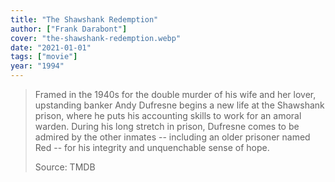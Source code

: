 ```yaml
---
title: "The Shawshank Redemption"
author: ["Frank Darabont"]
cover: "the-shawshank-redemption.webp"
date: "2021-01-01"
tags: ["movie"]
year: "1994"
---
```


> Framed in the 1940s for the double murder of his wife and her lover, upstanding banker Andy Dufresne begins a new life at the Shawshank prison, where he puts his accounting skills to work for an amoral warden. During his long stretch in prison, Dufresne comes to be admired by the other inmates -- including an older prisoner named Red -- for his integrity and unquenchable sense of hope.
>
> Source: TMDB
